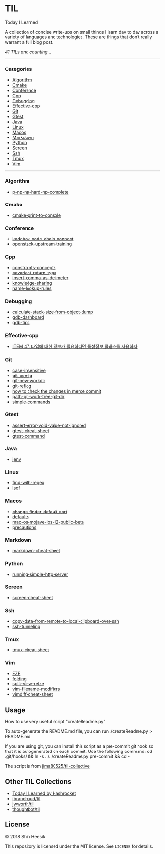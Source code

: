 # TIL

Today I Learned

A collection of concise write-ups on small things I learn day to day across a
variety of languages and technologies. These are things that don't really
warrant a full blog post.

_41 TILs and counting..._

---

### Categories

* [Algorithm](#algorithm)
* [Cmake](#cmake)
* [Conference](#conference)
* [Cpp](#cpp)
* [Debugging](#debugging)
* [Effective-cpp](#effective-cpp)
* [Git](#git)
* [Gtest](#gtest)
* [Java](#java)
* [Linux](#linux)
* [Macos](#macos)
* [Markdown](#markdown)
* [Python](#python)
* [Screen](#screen)
* [Ssh](#ssh)
* [Tmux](#tmux)
* [Vim](#vim)

---

### Algorithm

- [p-np-np-hard-np-complete](algorithm/p-np-np-hard-np-complete.md)

### Cmake

- [cmake-print-to-console](cmake/cmake-print-to-console.md)

### Conference

- [kodebox-code-chain-connect](conference/kodebox-code-chain-connect.md)
- [openstack-upstream-training](conference/openstack-upstream-training.md)

### Cpp

- [constraints-concepts](cpp/constraints-concepts.md)
- [covariant-return-type](cpp/covariant-return-types.md)
- [insert-comma-as-delimeter](cpp/insert-comma-as-delimeter.md)
- [knowledge-sharing](cpp/knowledge-sharing.md)
- [name-lookup-rules](cpp/name-lookup-rules.md)

### Debugging

- [calculate-stack-size-from-object-dump](debugging/calculate-stack-size-from-object-dump.md)
- [gdb-dashboard](debugging/gdb-dashboard.md)
- [gdb-tips](debugging/gdb-tips.md)

### Effective-cpp

- [ITEM 47. 타입에 대한 정보가 필요하다면 특성정보 클래스를 사용하자](effective-cpp/47.md)

### Git

- [case-insensitive](git/case-insensitive.md)
- [git-config](git/git-config.md)
- [git-new-workdir](git/git-new-workdir.md)
- [git-reflog](git/git-reflog.md)
- [how to check the changes in merge commit](git/merge-commit-changes.md)
- [path-git-work-tree-git-dir](git/path-git-work-tree-git-dir.md)
- [simple-commands](git/simple-commands.md)

### Gtest

- [assert-error-void-value-not-ignored](gtest/assert-error-void-value-not-ignored.md)
- [gtest-cheat-sheet](gtest/gtest-cheat-sheet.md)
- [gtest-command](gtest/gtest-command.md)

### Java

- [jenv](java/jenv.md)

### Linux

- [find-with-regex](linux/find-with-regex.md)
- [lsof](linux/lsof.md)

### Macos

- [change-finder-default-sort](macos/change-finder-default-sort.md)
- [defaults](macos/defaults.md)
- [mac-os-mojave-ios-12-public-beta](macos/mac-os-mojave-ios-12-public-beta.md)
- [precautions](macos/precautions.md)

### Markdown

- [markdown-cheat-sheet](markdown/markdown-cheat-sheet.md)

### Python

- [running-simple-http-server](python/running-simple-http-server.md)

### Screen

- [screen-cheat-sheet](screen/screen-cheat-sheet.md)

### Ssh

- [copy-data-from-remote-to-local-clipboard-over-ssh](ssh/copy-data-from-remote-to-local-clipboard-over-ssh.md)
- [ssh-tunneling](ssh/ssh-tunneling.md)

### Tmux

- [tmux-cheat-sheet](tmux/tmux-cheat-sheet.md)

### Vim

- [FZF](vim/fzf.md)
- [folding](vim/folding.md)
- [split-view-reize](vim/split-view-resize.md)
- [vim-filename-modifiers](vim/vim-filename-modifiers.md)
- [vimdiff-cheat-sheet](vim/vimdiff-cheat-sheet.md)

## Usage

How to use very useful script "createReadme.py"

To auto-generate the README.md file, you can run
    ./createReadme.py > README.md

If you are using git, you can install this script as a pre-commit git hook so
that it is autogenerated on each commit.  Use the following command:
    cd .git/hooks/ && ln -s ../../createReadme.py pre-commit && cd -

The script is from [jima80525/til-collective](https://github.com/jima80525/til-collective)

## Other TIL Collections

* [Today I Learned by Hashrocket](https://til.hashrocket.com)
* [jbranchaud/til](https://github.com/jbranchaud/til)
* [jwworth/til](https://github.com/jwworth/til)
* [thoughtbot/til](https://github.com/thoughtbot/til)

## License

&copy; 2018 Shin Heesik

This repository is licensed under the MIT license. See `LICENSE` for
details.
